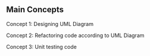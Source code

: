 ## Main Concepts

Concept 1: Designing UML Diagram

Concept 2: Refactoring code according to UML Diagram

Concept 3: Unit testing code
